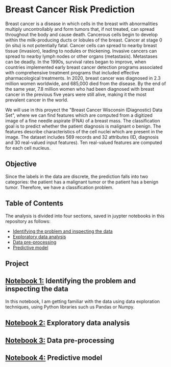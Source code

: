 # Breast Cancer Risk Prediction

Breast cancer is a disease in which cells in the breast with abnormalities multiply uncontrollably and form tumors that, if not treated, can spread throughout the body and cause death. Cancerous cells begin to develop within the milk-producing ducts or lobules of the breast. Cancer at stage 0 (in situ) is not potentially fatal. Cancer cells can spread to nearby breast tissue (invasion), leading to nodules or thickening. Invasive cancers can spread to nearby lymph nodes or other organs (metastasis). Metastases can be deadly. 
In the 1990s, survival rates began to improve, when countries implemented early breast cancer detection programs associated with comprehensive treatment programs that included effective pharmacological treatments. In 2020, breast cancer was diagnosed in 2.3 million women worldwide, and 685,000 died from the disease. By the end of the same year, 7.8 million women who had been diagnosed with breast cancer in the previous five years were still alive, making it the most prevalent cancer in the world. 

We will use in this proyect the "Breast Cancer Wisconsin (Diagnostic) Data Set", where we can find features which are computed from a digitized image of a fine needle aspirate (FNA) of a breast mass. The classification goal is to predict whether the patient diagnosis is malignant o benign. The features describe characteristics of the cell nuclei which are present in the image. The dataset includes 569 records and 32 attributes (ID, diagnosis and 30 real-valued input features). Ten real-valued features are computed for each cell nucleus.

## Objective
Since the labels in the data are discrete, the prediction falls into two categories: the patient has a malignant tumor or the patient has a benign tumor. Therefore, we have a classification problem.

## Table of Contents
The analysis is divided into four sections, saved in juypter notebooks in this repository as follows:
- [Identifying the problem and inspecting the data](#identifying-the-problem-and-inspecting-the-data)
- [Exploratory data analysis](#exploratory-data-analysis)
- [Data pre-processing](#data-pre-processing)
- [Predictive model](#predictive-model)


## Project

## [Notebook 1:](https://github.com/mariasuarezq/Breast_Cancer_Risk_Prediction/blob/main/NB1%20Identifying%20the%20problem%20and%20inspecting%20the%20data.ipynb) Identifying the problem and inspecting the data
In this notebook, I am getting familiar with the data using data exploration techniques, using Python libraries such us Pandas or Numpy.

## [Notebook 2:](https://github.com/mariasuarezq/Breast_Cancer_Risk_Prediction/blob/main/NB2%20Exploratory%20data%20analysis.ipynb) Exploratory data analysis

## [Notebook 3:](https://github.com/mariasuarezq/Breast_Cancer_Risk_Prediction/blob/main/NB3%20Data%20pre-processing.ipynb) Data pre-processing

## [Notebook 4:](https://github.com/mariasuarezq/Breast_Cancer_Risk_Prediction/blob/main/NB4%20Predictive%20model.ipynb) Predictive model




  